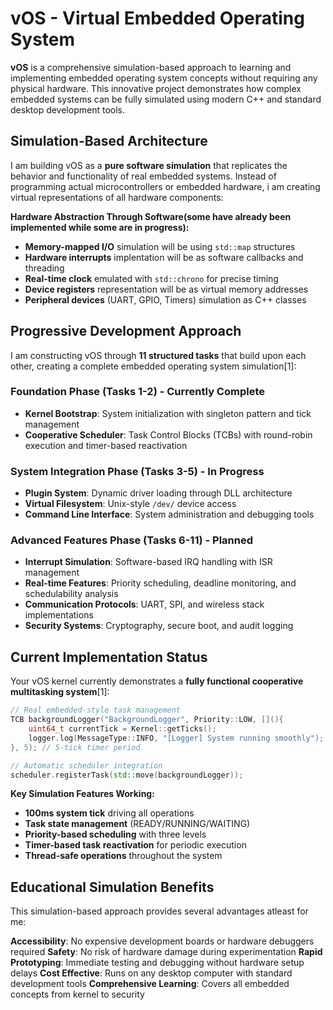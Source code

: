 # vOS - Virtual Embedded Operating System

**vOS** is a comprehensive simulation-based approach to learning and implementing embedded operating system concepts without requiring any physical hardware. This innovative project demonstrates how complex embedded systems can be fully simulated using modern C++ and standard desktop development tools.

## Simulation-Based Architecture

I am building vOS as a **pure software simulation** that replicates the behavior and functionality of real embedded systems. Instead of programming actual microcontrollers or embedded hardware, i am creating virtual representations of all hardware components:


**Hardware Abstraction Through Software(some have already been implemented while some are in progress):**
- **Memory-mapped I/O** simulation will be using `std::map` structures
- **Hardware interrupts** implentation will be as software callbacks and threading
- **Real-time clock** emulated with `std::chrono` for precise timing
- **Device registers** representation will be as virtual memory addresses
- **Peripheral devices** (UART, GPIO, Timers) simulation as C++ classes

## Progressive Development Approach

I am constructing vOS through **11 structured tasks** that build upon each other, creating a complete embedded operating system simulation[1]:

### Foundation Phase (Tasks 1-2) - **Currently Complete**
- **Kernel Bootstrap**: System initialization with singleton pattern and tick management
- **Cooperative Scheduler**: Task Control Blocks (TCBs) with round-robin execution and timer-based reactivation

### System Integration Phase (Tasks 3-5) - **In Progress**
- **Plugin System**: Dynamic driver loading through DLL architecture
- **Virtual Filesystem**: Unix-style `/dev/` device access
- **Command Line Interface**: System administration and debugging tools

### Advanced Features Phase (Tasks 6-11) - **Planned**
- **Interrupt Simulation**: Software-based IRQ handling with ISR management
- **Real-time Features**: Priority scheduling, deadline monitoring, and schedulability analysis
- **Communication Protocols**: UART, SPI, and wireless stack implementations
- **Security Systems**: Cryptography, secure boot, and audit logging

## Current Implementation Status

Your vOS kernel currently demonstrates a **fully functional cooperative multitasking system**[1]:

```cpp
// Real embedded-style task management
TCB backgroundLogger("BackgroundLogger", Priority::LOW, [](){
    uint64_t currentTick = Kernel::getTicks();
    logger.log(MessageType::INFO, "[Logger] System running smoothly");
}, 5); // 5-tick timer period

// Automatic scheduler integration
scheduler.registerTask(std::move(backgroundLogger));
```

**Key Simulation Features Working:**
- **100ms system tick** driving all operations
- **Task state management** (READY/RUNNING/WAITING)
- **Priority-based scheduling** with three levels
- **Timer-based task reactivation** for periodic execution
- **Thread-safe operations** throughout the system

## Educational Simulation Benefits

This simulation-based approach provides several advantages atleast for me:

**Accessibility**: No expensive development boards or hardware debuggers required
**Safety**: No risk of hardware damage during experimentation
**Rapid Prototyping**: Immediate testing and debugging without hardware setup delays
**Cost Effective**: Runs on any desktop computer with standard development tools
**Comprehensive Learning**: Covers all embedded concepts from kernel to security


